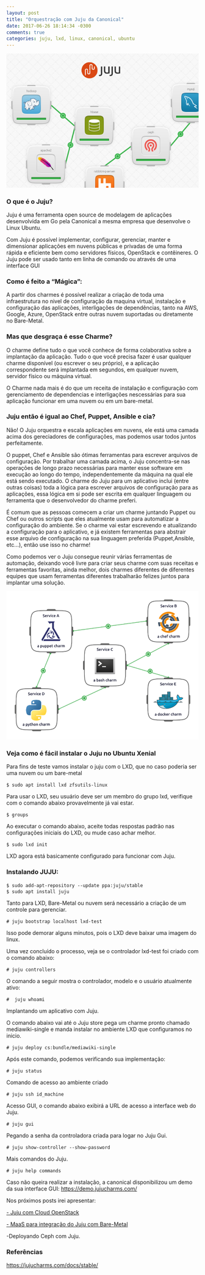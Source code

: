 ```yaml
---
layout: post
title: "Orquestração com Juju da Canonical"
date: 2017-06-26 18:14:34 -0300
comments: true
categories: juju, lxd, linux, canonical, ubuntu 
---
```


![](/images/juju/juju1.png)

### O que é o Juju? ###

Juju é uma ferramenta open source de modelagem de aplicações desenvolvida em Go pela Canonical a mesma empresa que desenvolve o Linux Ubuntu. 

Com Juju é possível  implementar, configurar, gerenciar, manter e dimensionar aplicações em nuvens públicas e privadas de uma forma rápida e eficiente bem como servidores físicos,  OpenStack e contêineres. O Juju pode ser usado tanto em linha de comando ou através de uma interface GUI

### Como é feito a “Mágica”: ###

A partir dos charmes é possível realizar a criação de toda uma infraestrutura no nivel de configuração da maquina virtual, instalação e configuração das aplicações, interligações de dependências, tanto na AWS, Google, Azure, OpenStack entre outras nuvem suportadas ou diretamente no Bare-Metal.

### Mas que desgraça é esse Charme? ###

O charme define tudo o que você conhece de forma colaborativa sobre a implantação da aplicação. Tudo o que você precisa fazer é usar qualquer charme disponível (ou escrever o seu próprio), e a aplicação correspondente será implantada em segundos, em qualquer nuvem, servidor físico ou máquina virtual.

O Charme nada mais é do que um receita de instalação e configuração com gerenciamento de dependencias e interligações nescessárias para sua aplicação funcionar em uma nuvem ou em um bare-metal.

### Juju então é igual ao Chef, Puppet, Ansible e cia? ###

Não! O Juju orquestra e escala aplicações em nuvens, ele está uma camada acima dos gereciadores de configurações, mas podemos usar todos juntos perfeitamente.

O puppet, Chef e Ansible são ótimas ferramentas para escrever arquivos de configuração. Por trabalhar uma camada acima, o Juju concentra-se nas operações de longo prazo necessárias para manter esse software em execução ao longo do tempo, independentemente da máquina na qual ele está sendo executado. O charme do Juju para um aplicativo inclui (entre outras coisas) toda a lógica para escrever arquivos de configuração para as aplicações, essa lógica em si pode ser escrita em qualquer linguagem ou ferramenta que o desenvolvedor do charme preferi.

É comum que as pessoas comecem a criar um charme juntando Puppet ou Chef ou outros scripts que eles atualmente usam para automatizar a configuração do ambiente. Se o charme vai estar escrevendo e atualizando a configuração para o aplicativo, e já existem ferramentas para abstrair esse arquivo de configuração na sua linguagem preferida (Puppet,Ansible, etc...), então use isso no charme! 

Como podemos ver o Juju consegue reunir várias ferramentas de  automação, deixando você livre para criar seus charme com suas receitas e ferramentas favoritas, ainda melhor, dois charmes diferentes de diferentes equipes que usam ferramentas diferentes trabalharão felizes juntos para implantar uma solução. 

![](/images/juju/juju2.png)


### Veja como é fácil instalar o Juju no Ubuntu Xenial ###

Para fins de teste vamos instalar o juju com o LXD, que no caso poderia ser uma nuvem ou um bare-metal

    $ sudo apt install lxd zfsutils-linux

Para usar o LXD, seu usuário deve ser um membro do grupo lxd, verifique com o comando abaixo provavelmente já vai estar.

    $ groups

Ao executar o comando abaixo, aceite todas respostas padrão nas configurações iniciais do LXD, ou mude caso achar melhor.

    $ sudo lxd init 

LXD agora está basicamente configurado para funcionar com Juju.

### Instalando JUJU: ###

    $ sudo add-apt-repository --update ppa:juju/stable
    $ sudo apt install juju


Tanto para LXD, Bare-Metal ou nuvem será necessário a criação de um controle para gerenciar.

    # juju bootstrap localhost lxd-test 

Isso pode demorar alguns minutos, pois o LXD deve baixar uma imagem do linux.

Uma vez concluído o processo, veja se o controlador lxd-test foi criado com o comando abaixo:

    # juju controllers 

O comando a seguir mostra o controlador, modelo e o usuário atualmente ativo:

    #  juju whoami 

Implantando um aplicativo com Juju. 

O comando abaixo vai até o Juju store pega um charme pronto chamado mediawiki-single e manda instalar no ambiente LXD que configuramos no inicio.

    # juju deploy cs:bundle/mediawiki-single 

Após este comando, podemos verificando sua implementação:

    # juju status

Comando de acesso ao ambiente criado
    
    # juju ssh id_machine

Acesso GUI, o comando abaixo exibirá a URL de acesso a interface web do Juju.
    
    # juju gui

Pegando a senha da controladora criada para logar no Juju Gui.
    
    # juju show-controller --show-password

Mais comandos do Juju.

    # juju help commands


Caso não queira realizar a instalação, a canonical disponibilizou um demo da sua interface GUI: https://demo.jujucharms.com/

Nos próximos posts irei apresentar: 

[ - Juju com Cloud OpenStack ](http://brunocarvalho.net/blog/2017/08/01/palestra-openstack-day-sp-2017/)

[- MaaS para integração do Juju com Bare-Metal ](http://brunocarvalho.net/blog/2017/08/21/gerenciando-bare-metal-com-metal-as-a-service-maas/)

-Deployando Ceph com Juju.


### Referências ###

https://jujucharms.com/docs/stable/


